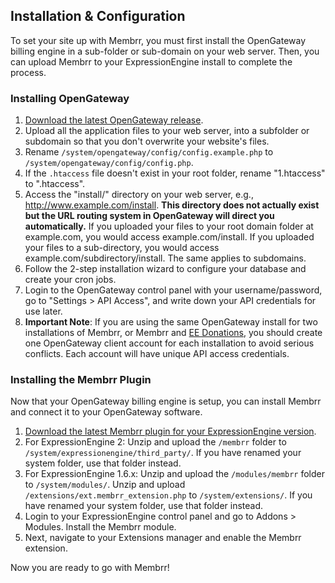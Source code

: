 ## Installation & Configuration

To set your site up with Membrr, you must first install the OpenGateway billing engine in a sub-folder or sub-domain on
your web server.  Then, you can upload Membrr to your ExpressionEngine install to complete the process.

### Installing OpenGateway

1.  [Download the latest OpenGateway release](http://www.github.com/electricfunction/opengateway).
2.  Upload all the application files to your web server, into a subfolder or subdomain so that you don't overwrite your website's files.
3.  Rename `/system/opengateway/config/config.example.php` to `/system/opengateway/config/config.php`.
4.  If the `.htaccess` file doesn't exist in your root folder, rename "1.htaccess" to ".htaccess".
5.  Access the "install/" directory on your web server, e.g., http://www.example.com/install.  **This directory does not actually
	exist but the URL routing system in OpenGateway will direct you automatically.**  If you uploaded your files to your root domain
	folder at example.com, you would access example.com/install.  If you uploaded your files to a sub-directory, you would access
	example.com/subdirectory/install.  The same applies to subdomains.
6.  Follow the 2-step installation wizard to configure your database and create your cron jobs.
7.  Login to the OpenGateway control panel with your username/password, go to "Settings > API Access",
	and write down your API credentials for use later.
8.  **Important Note**:  If you are using the same OpenGateway install for two installations of Membrr, or Membrr and
	[EE Donations](http://www.eedonations.com), you should create one OpenGateway client account for each installation
	to avoid serious conflicts.  Each account will have unique API access credentials.

### Installing the Membrr Plugin

Now that your OpenGateway billing engine is setup, you can install Membrr and connect it to your OpenGateway software.

1.  [Download the latest Membrr plugin for your ExpressionEngine version](http://www.github.com/electricfunction/membrr).
2.  For ExpressionEngine 2: Unzip and upload the `/membrr` folder to `/system/expressionengine/third_party/`.  If you have renamed your system
	folder, use that folder instead.
3.  For ExpressionEngine 1.6.x: Unzip and upload the `/modules/membrr` folder to `/system/modules/`.  Unzip and upload
	`/extensions/ext.membrr_extension.php` to `/system/extensions/`.  If you have renamed your system
	folder, use that folder instead.
4.  Login to your ExpressionEngine control panel and go to Addons > Modules.  Install the Membrr module.
5.  Next, navigate to your Extensions manager and enable the Membrr extension.

Now you are ready to go with Membrr!